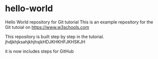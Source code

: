 # hello-world
Hello World repository for Git tutorial
This is an example repository for the Git tutoial on https://www.w3schools.com

This repository is built step by step in the tutorial.
jhdjkhjksahjkhjhsjkHDJKHKHFJKHSKJH

it is now includes steps for GitHub
